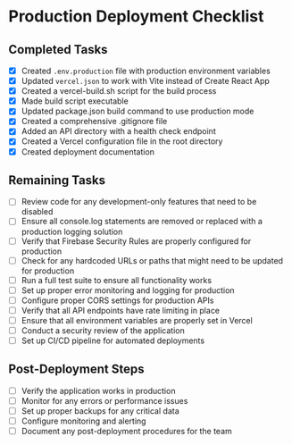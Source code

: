 # Production Deployment Checklist

## Completed Tasks

- [x] Created `.env.production` file with production environment variables
- [x] Updated `vercel.json` to work with Vite instead of Create React App
- [x] Created a vercel-build.sh script for the build process
- [x] Made build script executable
- [x] Updated package.json build command to use production mode
- [x] Created a comprehensive .gitignore file
- [x] Added an API directory with a health check endpoint
- [x] Created a Vercel configuration file in the root directory
- [x] Created deployment documentation

## Remaining Tasks

- [ ] Review code for any development-only features that need to be disabled
- [ ] Ensure all console.log statements are removed or replaced with a production logging solution
- [ ] Verify that Firebase Security Rules are properly configured for production
- [ ] Check for any hardcoded URLs or paths that might need to be updated for production
- [ ] Run a full test suite to ensure all functionality works
- [ ] Set up proper error monitoring and logging for production
- [ ] Configure proper CORS settings for production APIs
- [ ] Verify that all API endpoints have rate limiting in place
- [ ] Ensure that all environment variables are properly set in Vercel
- [ ] Conduct a security review of the application
- [ ] Set up CI/CD pipeline for automated deployments

## Post-Deployment Steps

- [ ] Verify the application works in production
- [ ] Monitor for any errors or performance issues
- [ ] Set up proper backups for any critical data
- [ ] Configure monitoring and alerting
- [ ] Document any post-deployment procedures for the team
